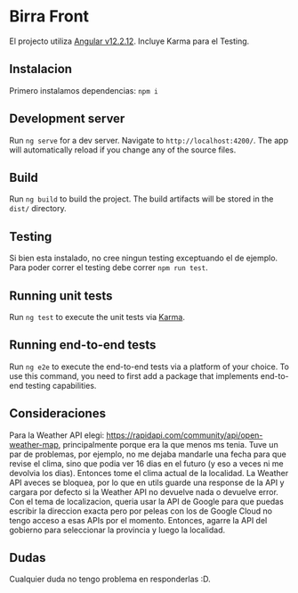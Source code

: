 # Birra Front
El projecto utiliza <a href='https://angular.io/'>Angular v12.2.12</a>.
Incluye Karma para el Testing.

## Instalacion

Primero instalamos dependencias: `npm i`
## Development server

Run `ng serve` for a dev server. Navigate to `http://localhost:4200/`. The app will automatically reload if you change any of the source files.

## Build

Run `ng build` to build the project. The build artifacts will be stored in the `dist/` directory.

## Testing
Si bien esta instalado, no cree ningun testing exceptuando el de ejemplo. 
Para poder correr el testing debe correr `npm run test`.

## Running unit tests
Run `ng test` to execute the unit tests via [Karma](https://karma-runner.github.io).

## Running end-to-end tests

Run `ng e2e` to execute the end-to-end tests via a platform of your choice. To use this command, you need to first add a package that implements end-to-end testing capabilities.

## Consideraciones
Para la Weather API elegi: https://rapidapi.com/community/api/open-weather-map, principalmente porque era la que menos ms tenia. Tuve un par de problemas, por ejemplo, no me dejaba mandarle una fecha para que revise el clima, sino que podia ver 16 dias en el futuro (y eso a veces ni me devolvia los dias). Entonces tome el clima actual de la localidad.
La Weather API aveces se bloquea, por lo que en utils guarde una response de la API y cargara por defecto si la Weather API no devuelve nada o devuelve error.
Con el tema de localizacion, queria usar la API de Google para que puedas escribir la direccion exacta pero por peleas con los de Google Cloud no tengo acceso a esas APIs por el momento. Entonces, agarre la API del gobierno para seleccionar la provincia y luego la localidad.

## Dudas
Cualquier duda no tengo problema en responderlas :D.
